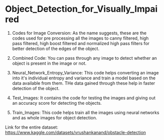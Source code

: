 # Object_Detection_for_Visually_Impaired

1. Codes for Image Conversion: As the name suggests, these are the codes used for pre processing all the images to canny filtered, high pass filtered, high boost filtered and normalized high pass filters for better detection of the edges of the object.

2. Combined Code: You can pass through any image to detect whether an object is present in the image or not.

3. Neural_Network_Entropy_Variance: This code helps converting an image into it's individual entropy and variance and train a model based on the data available from them. THe data gained through these help in faster detection of the object.

4. Test_Images: It contains the code for testing the images and giving out an accuracy score for detecting the objects.

5. Train_Images: This code helps train all the images using neural networks and as whole images for object detection. 

Link for the entire dataset: https://www.kaggle.com/datasets/vrushankanand/obstacle-detection
